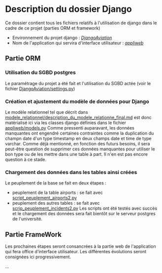 # Description du dossier Django

Ce dossier contient tous les fichiers relatifs à l'utilisation de django dans le cadre de ce projet (parties ORM et framework)

* Environnement du projet django  : [*DjangoAviation*](https://github.com/elvinaeury/Projet_SBD/tree/master/Django/DjangoAviation)
* Nom de l'application qui servira d'interface utilisateur : [*appliweb*](https://github.com/elvinaeury/Projet_SBD/tree/master/Django/DjangoAviation/appliweb)

## Partie ORM
 
### Utilisation du SGBD postgres
Le paramétrage du projet a été fait et l'utilisation du SGBD actée (voir le fichier [DjangoAviation/settings.py](https://github.com/elvinaeury/Projet_SBD/blob/master/Django/DjangoAviation/DjangoAviation/settings.py))

### Création et ajustement du modèle de données pour Django
Le modèle relationnel tel que décrit dans  [modele_relationnel/description_du_modele_relationne_final.md](https://github.com/elvinaeury/Projet_SBD/blob/master/modele_relationnel/description_modele_relationnel_final.md) est donc matérialisé ici via les classes django définies dans le fichier [appliweb/models.py](https://github.com/elvinaeury/Projet_SBD/blob/master/Django/DjangoAviation/appliweb/models.py)
Comme pressenti auparavant, les données manquantes ont engendré certaines contraintes comme la duplication du champn date d'un type timestamp en deux champs date et time de type varchar. Comme déjà mentionné, en fonction des futurs besoins, il sera peut-être question de supprimer ces données manquantes pour utiliser le bon type ou de les mettre dans une table à part. Il n'en est pas encore question à ce stade.

### Chargement des données dans les tables ainsi créées 
Le peuplement de la base se fait en deux étapes :
- peuplement de la table airports : se fait avec [script_peuplement_airports2.py](https://github.com/elvinaeury/Projet_SBD/blob/master/Django/script_peuplement_aiports2.py)
- peuplement des autres tables : se fait avec [scrip_peuplement_incidents2.py](https://github.com/elvinaeury/Projet_SBD/blob/master/Django/script_peuplement_incidents2.py)
Les scripts ont été testés avec succès et le chargement des données sera fait bientôt sur le serveur postgres de l'université.


## Partie FrameWork 

Les prochaines étapes seront consancrées à la partie web de l'application qui fera office d'interface utilisateur. Les différentes évolutions seront consignées ici progressivement.

...